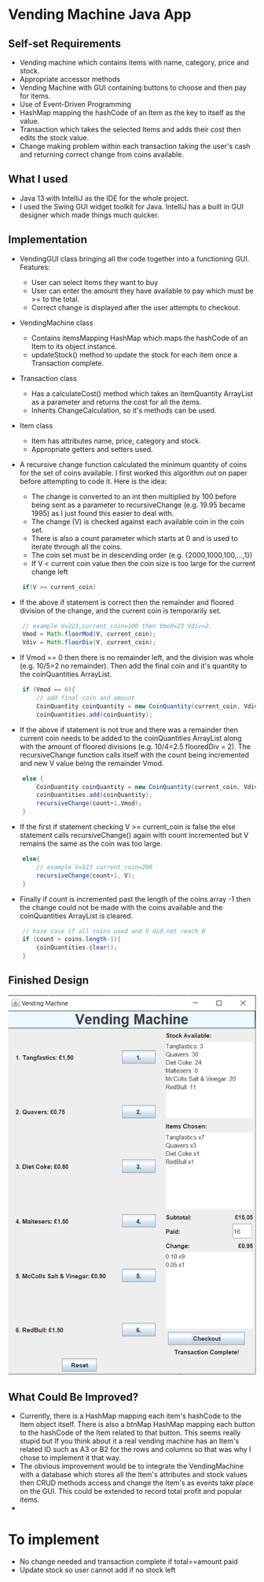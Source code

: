 # Vending Machine Java App

## Self-set Requirements
* Vending machine which contains items with name, category, price and stock.
* Appropriate accessor methods
* Vending Machine with GUI containing buttons to choose and then pay for items.
* Use of Event-Driven Programming
* HashMap mapping the hashCode of an Item as the key to itself as the value.
* Transaction which takes the selected Items and adds their cost then edits the stock value.
* Change making problem within each transaction taking the user's cash and returning correct change from coins available.

## What I used
* Java 13 with IntelliJ as the IDE for the whole project.
* I used the Swing GUI widget toolkit for Java. IntelliJ has a built in GUI designer which made things much quicker.


## Implementation
* VendingGUI class bringing all the code together into a functioning GUI. Features:
    - User can select Items they want to buy
    - User can enter the amount they have available to pay which must be >= to the total.
    - Correct change is displayed after the user attempts to checkout.
    
* VendingMachine class
    - Contains itemsMapping HashMap which maps the hashCode of an Item to its object instance.
    - updateStock() method to update the stock for each item once a Transaction complete.
* Transaction class
    - Has a calculateCost() method which takes an ItemQuantity ArrayList as a parameter and returns the cost for all the items.
    - Inherits ChangeCalculation, so it's methods can be used.
* Item class
    - Item has attributes name, price, category and stock.
    - Appropriate getters and setters used.
* A recursive change function calculated the minimum quantity of coins for the set of coins available. I first worked this algorithm out on paper before attempting to code it. Here is the idea:
    - The change is converted to an int then multiplied by 100 before being sent as a parameter to recursiveChange (e.g. 19.95 became 1995) as I just found this easier to deal with.
    - The change (V) is checked against each available coin in the coin set.
    - There is also a count parameter which starts at 0 and is used to iterate through all the coins.
    - The coin set must be in descending order (e.g. {2000,1000,100,...,1})
    - If V < current coin value then the coin size is too large for the current change left
```java
    if(V >= current_coin)
```
- If the above if statement is correct then the remainder and floored division of the change, and the current coin is temporarily set.
```java
    // example V=223,current_coin=100 then Vmod=23 Vdiv=2.
    Vmod = Math.floorMod(V, current_coin);
    Vdiv = Math.floorDiv(V, current_coin);
```
-  If Vmod == 0 then there is no remainder left, and the division was whole (e.g. 10/5=2 no remainder). Then add the final coin and it's quantity to the coinQuantities ArrayList.
```java
    if (Vmod == 0){
        // add final coin and amount
        CoinQuantity coinQuantity = new CoinQuantity(current_coin, Vdiv);
        coinQuantities.add(coinQuantity);
```
- If the above if statement is not true and there was a remainder then current coin needs to be added to the coinQuantities ArrayList along with the amount of floored divisions (e.g. 10/4=2.5 flooredDiv = 2). The recursiveChange function calls itself with the count being incremented and new V value being the remainder Vmod.
```java
    else {
        CoinQuantity coinQuantity = new CoinQuantity(current_coin, Vdiv);
        coinQuantities.add(coinQuantity);
        recursiveChange(count+1,Vmod);
    }
```
- If the first if statement checking V >= current_coin is false the else statement calls recursiveChange() again with count incremented but V remains the same as the coin was too large.
```java
    else{
        // example V=123 current_coin=200
        recursiveChange(count+1, V);
    }
```
- Finally if count is incremented past the length of the coins array -1 then the change could not be made with the coins available and the coinQuantities ArrayList is cleared.
```java
    // base case if all coins used and V did not reach 0
    if (count > coins.length-1){
        coinQuantities.clear();
    }
```

## Finished Design
![alt text](GUI.png "GUI example")

## What Could Be Improved?
* Currently, there is a HashMap mapping each item's hashCode to the Item object itself. There is also a btnMap HashMap mapping each button to the hashCode of the Item related to that button. This seems really stupid but If you think about it a real vending machine has an Item's related ID such as A3 or B2 for the rows and columns so that was why I chose to implement it that way.
* The obvious improvement would be to integrate the VendingMachine with a database which stores all the Item's attributes and stock values then CRUD methods access and change the Item's as events take place on the GUI. This could be extended to record total profit and popular items.
* 


# To implement
* No change needed and transaction complete if total==amount paid
* Update stock so user cannot add if no stock left